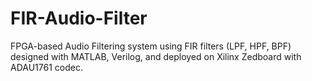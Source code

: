 # FIR-Audio-Filter
FPGA-based Audio Filtering system using FIR filters (LPF, HPF, BPF) designed with MATLAB, Verilog, and deployed on Xilinx Zedboard with ADAU1761 codec.

